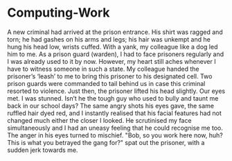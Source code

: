 # Computing-Work

A new criminal had arrived at the prison entrance. His shirt was ragged and torn; he had gashes on his arms and legs; his hair was unkempt and he hung his head low, wrists cuffed.
With a yank, my colleague like a dog led him to me. As a prison guard (warden), I had to face prisoners regularly and I was already used to it by now. However, my heart still
aches whenever I have to witness someone in such a state. My colleague handed the prisoner’s ‘leash’ to me to bring this prisoner to his designated cell. Two prison guards were
commanded to tail behind us in case this criminal resorted to violence. Just then, the prisoner lifted his head slightly. Our eyes met. I was stunned. Isn’t he the tough guy who
used to bully and taunt me back in our school days? The same angry shots his eyes gave, the same ruffled hair dyed red, and I instantly realised that his facial features had not
changed much either the closer I looked. He scrutinised my face simultaneously and I had an uneasy feeling that he could recognise me too. The anger in his eyes turned to
mischief.
"Bob, so you work here now, huh? This is what you betrayed the gang for?" spat out the prisoner, with a sudden jerk towards me.
